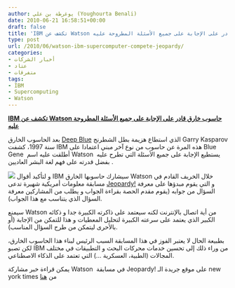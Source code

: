 ```yaml
---
author: يوغرطة بن علي (Youghourta Benali)
date: 2010-06-21 16:58:51+00:00
draft: false
title: 'IBM تكشف عن Watson حاسوب خارق قادر على الإجابة على جميع الأسئلة المطروحة عليه  '
type: post
url: /2010/06/watson-ibm-supercomputer-compete-jeopardy/
categories:
- أخبار الشركات
- عتاد
- متفرقات
tags:
- IBM
- Supercomputing
- Watson
---
```


**[IBM تكشف عن Watson حاسوب خارق قادر على الإجابة على جميع الأسئلة المطروحة عليه](https://www.it-scoop.com/2010/06/Watson-IBM-supercomputer-compete-Jeopardy)**




بعد الحاسوب الخارق [Deep Blue](http://en.wikipedia.org/wiki/Deep_Blue_(chess_computer)) الذي استطاع هزيمة بطل الشطرنج Garry Kasparov سنة 1997، كشفت IBM هذه المرة عن حاسوب من نوع آخر مبني اعتمادا على Blue Gene  أطلقت عليه اسم Watson  يستطيع الإجابة على جميع الأسئلة التي تطرح عليه بفضل قدرته على فهم لغة البشر العاديين .




![](http://graphics8.nytimes.com/images/2010/06/20/magazine/20Computer-span/20Computer-span-articleLarge-v2.jpg  )
و لتأكيد أقوال IBM سيشارك حاسوبها الخارق Watson خلال الخريف القادم في مسابقة معلومات أمريكية شهيرة تدعى [Jeopardy!](http://en.wikipedia.org/wiki/Jeopardy!) و التي يقوم مبدؤها على معرفة السؤال من جوابه (يقوم مقدم الحصة بقراءة الجواب و يطلب من المشاركين معرفة السؤال الذي يتناسب مع هذا الجواب).


سيمنع Watson من أية اتصال بالإنترنت لكنه سيعتمد على ذاكرته الكبيرة جدا و ذكائه الكبير الذي يعتمد على سرعته الكبيرة لتحليل المعطيات و هذا للتمكن من الإجابة (أو بالأحرى ليتمكن من طرح السؤال المناسب).

بطبيعة الحال لا يعتبر الفوز في هذا المسابقة السبب الرئيس لبناء هذا الحاسوب الخارق، لكن تصبو IBM من وراء ذلك إلى تحسين خدمات محركات البحث و التطبيقات في مختلف المجالات (الطبية، العسكرية ...) التي تعتمد على الذكاء الاصطناعي.

يمكن قراءة خبر مشاركة Watson  في مسابقة Jeopardy! على موقع جريدة الـ new york times من [هنا](https://www.nytimes.com/2010/06/20/magazine/20Computer-t.html)
